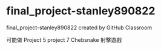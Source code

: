 # final_project-stanley890822
final_project-stanley890822 created by GitHub Classroom

可能做
Project 5
project 7
  Chebsnake
  射擊遊戲
